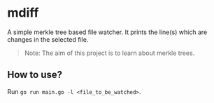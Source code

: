 # mdiff

A simple merkle tree based file watcher. It prints the line(s) which are changes in the selected file.

> Note: The aim of this project is to learn about merkle trees.

## How to use?

Run `go run main.go -l <file_to_be_watched>`.
